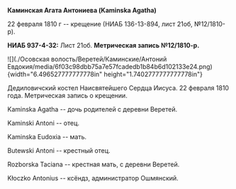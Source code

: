 **Каминская Агата Антониева (Kaminska Agatha)**

22 февраля 1810 г -- крещение (НИАБ 136-13-894, лист 21об, №12/1810-р).

**НИАБ 937-4-32:** Лист 21об. **Метрическая запись №12/1810-р.**

![](./Осовская волость/Веретей/Каминские/Антоний Евдокия/media/6f03c98dbb75a7e57fcadedb1b84b6d102133e24.png){width="6.496527777777778in"
height="1.7402777777777778in"}

Дедиловичский костел Наисвятейшего Сердца Иисуса. 22 февраля 1810 года.
Метрическая запись о крещении.

Kaminska Agatha -- дочь родителей с деревни Веретей.

Kaminski Antoni -- отец.

Kaminska Eudoxia -- мать.

Butewski Antoni -- крестный отец.

Rozborska Taciana -- крестная мать, с деревни Веретей.

Kłoczko Antonius -- ксёндз, администратор Ошмянский.
